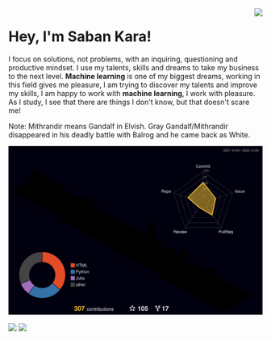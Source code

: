<img align='right' src="https://github-readme-stats.vercel.app/api?username=whitemithrandir&theme=blue-green">

# Hey, I'm Saban Kara!

I focus on solutions, not problems, with an inquiring, questioning and productive mindset. I use my talents, skills and dreams to take my business to the next level. **Machine learning** is one of my biggest dreams, working in this field gives me pleasure, I am trying to discover my talents and improve my skills, I am happy to work with **machine learning**, I work with pleasure. As I study, I see that there are things I don't know, but that doesn't scare me!


Note: Mithrandir means Gandalf in Elvish. Gray Gandalf/Mithrandir disappeared in his deadly battle with Balrog and he came back as White.


![](./profile-3d-contrib/profile-night-rainbow.svg) 
  
 <p> 
   <img width="48%" src="https://github-readme-stats.vercel.app/api?username=whitemithrandir&show_icons=true&theme=tokyonight" /> 
   <img width="48%" src="https://github-readme-streak-stats.herokuapp.com/?user=whitemithrandir&theme=tokyonight" /> 
 </p>
